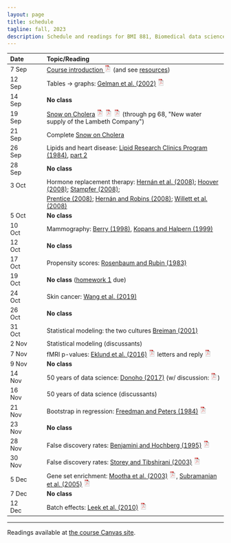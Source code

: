 ```yaml
---
layout: page
title: schedule
tagline: fall, 2023
description: Schedule and readings for BMI 881, Biomedical data science scholarly literature
---
```


| Date    | &nbsp;&nbsp;&nbsp;&nbsp;   | Topic/Reading  |
| :------ | -- | :----- |
| 7 Sep   |    | [Course introduction ![pdf logo](icons/pdf-icon.png)](slides/00_intro_slides.pdf) (and see [resources](resources.html)) |
| 12 Sep   |    | Tables &rarr; graphs: [Gelman et al. (2002)](https://doi.org/10.1198/000313002317572790) [![pdf logo](icons/pdf-icon.png)](http://courses.washington.edu/b572/public/Gelman2002.pdf) |
| 14 Sep  |    | **No class** |
| 19 Sep  |    | [Snow on Cholera](https://www.ph.ucla.edu/epi/snow/snowbook.html) [![pdf logo](icons/pdf-icon.png)](assets/snow_cholera.pdf) [![map 1](icons/pdf-icon.png)](https://www.ph.ucla.edu/epi/snow/snowmap1.pdf) [![map 2](icons/pdf-icon.png)](https://www.ph.ucla.edu/epi/snow/snowmap2.pdf) (through pg 68, "New water supply of the Lambeth Company") |
| 21 Sep  |    | Complete [Snow on Cholera](https://www.ph.ucla.edu/epi/snow/snowbook.html)
| 26 Sep  |    | Lipids and heart disease: [Lipid Research Clinics Program (1984)](https://doi.org/10.1001/jama.1984.03340270029025), [part 2](https://doi.org/10.1001/jama.1984.03340270043026) |
| 28 Sep  |    | **No class** |
| 3 Oct   |    | Hormone replacement therapy: [Hern&aacute;n et al. (2008)](https://doi.org/10.1097/EDE.0b013e3181875e61); [Hoover (2008)](https://doi.org/10.1097/EDE.0b013e318188e21d); [Stampfer (2008)](https://doi.org/10.1097/EDE.0b013e318188442e); |
| | | [Prentice (2008)](https://doi.org/10.1097/EDE.0b013e318188e83b); [Hern&aacute;n and Robins (2008)](https://doi.org/10.1097/EDE.0b013e318188e85f); [Willett et al. (2008)](https://doi.org/10.1097/EDE.0b013e318188e84e) |
| 5 Oct   |    | **No class** |
| 10 Oct  |    | Mammography: [Berry (1998)](https://doi.org/10.1093/jnci/90.19.1431), [Kopans and Halpern (1999)](https://doi.org/10.1093/jnci/91.4.382) |
| 12 Oct   |    | **No class**
| 17 Oct |  | Propensity scores: [Rosenbaum and Rubin (1983)](http://doi.org/10.1093/biomet/70.1.41) |
| 19 Oct    |  | **No class** ([homework 1](homework1.html) due) |
| 24 Oct    |  | Skin cancer: [Wang et al. (2019)](https://doi.org/10.1001/jamadermatol.2019.2335)
| 26 Oct    |  | **No class** |
| 31 Oct    |  | Statistical modeling: the two cultures [Breiman (2001)](https://doi.org/10.1214/ss/1009213726) |
| 2 Nov     |  | Statistical modeling (discussants) |
| 7 Nov     |  | fMRI p-values: [Eklund et al. (2016)](https://doi.org/10.1073/pnas.1602413113) [![pdf logo](icons/pdf-icon.png)](https://www.pnas.org/content/pnas/113/28/7900.full.pdf) letters and reply [![pdf logo](icons/pdf-icon.png)](assets/eklund_disc.pdf) |
| 9 Nov     |  | **No class** |
| 14 Nov    |  | 50 years of data science: [Donoho (2017)](https://doi.org/10.1080/10618600.2017.1384734) (w/ discussion: [![pdf logo](icons/pdf-icon.png)](https://www.biostat.wisc.edu/~kbroman/blog/50_years_datasci_with_disc.pdf)) |
| 16 Nov    |  | 50 years of data science (discussants) |
| 21 Nov    |  | Bootstrap in regression: [Freedman and Peters (1984)](https://www.jstor.org/stable/2288341) [![pdf logo](icons/pdf-icon.png)](assets/freedman_peters_1984.pdf) |
| 23 Nov    |  | **No class** |
| 28 Nov    |  | False discovery rates: [Benjamini and Hochberg (1995)](https://doi.org/10.1111/j.2517-6161.1995.tb02031.x) [![pdf logo](icons/pdf-icon.png)](http://bit.ly/32ovGFh) |
| 30 Nov    |  | False discovery rates: [Storey and Tibshirani (2003)](https://doi.org/10.1073/pnas.1530509100) [![pdf logo](icons/pdf-icon.png)](https://www.pnas.org/content/pnas/100/16/9440.full.pdf) |
| 5 Dec   |  | Gene set enrichment: [Mootha et al. (2003)](https://doi.org/10.1038/ng1180) [![pdf logo](icons/pdf-icon.png)](assets/mootha2003.pdf), [Subramanian et al. (2005)](https://doi.org/10.1073/pnas.0506580102) [![pdf logo](icons/pdf-icon.png)](https://www.pnas.org/content/pnas/102/43/15545.full.pdf) |
| 7 Dec    |  | **No class** |
| 12 Dec     |  | Batch effects: [Leek et al. (2010)](https://doi.org/10.1038/nrg2825) [![pdf logo](icons/pdf-icon.png)](https://www.nature.com/articles/nrg2825.pdf) |


---

Readings available at [the course Canvas site](https://canvas.wisc.edu/courses/375788).
